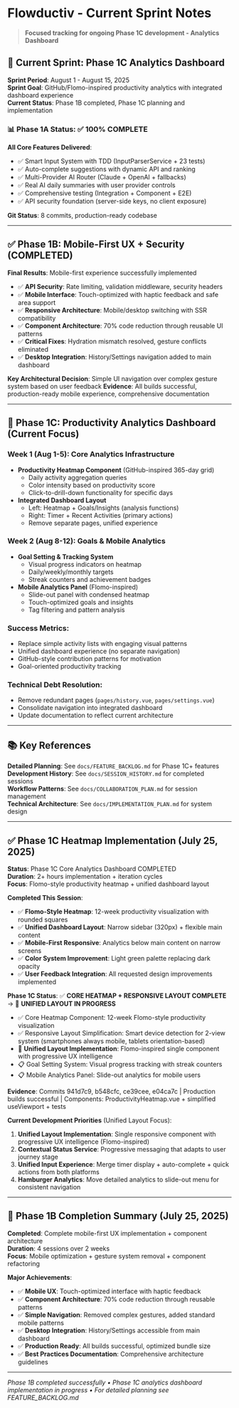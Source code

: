 # Flowductiv - Current Sprint Notes

> **Focused tracking for ongoing Phase 1C development - Analytics Dashboard**

## 🎯 **Current Sprint: Phase 1C Analytics Dashboard**

**Sprint Period**: August 1 - August 15, 2025  
**Sprint Goal**: GitHub/Flomo-inspired productivity analytics with integrated dashboard experience  
**Current Status**: Phase 1B completed, Phase 1C planning and implementation

### **📊 Phase 1A Status: ✅ 100% COMPLETE**

**All Core Features Delivered**:
- ✅ Smart Input System with TDD (InputParserService + 23 tests)
- ✅ Auto-complete suggestions with dynamic API and ranking
- ✅ Multi-Provider AI Router (Claude + OpenAI + fallbacks)
- ✅ Real AI daily summaries with user provider controls
- ✅ Comprehensive testing (Integration + Component + E2E)
- ✅ API security foundation (server-side keys, no client exposure)

**Git Status**: 8 commits, production-ready codebase

---

## ✅ **Phase 1B: Mobile-First UX + Security (COMPLETED)**

**Final Results**: Mobile-first experience successfully implemented
- ✅ **API Security**: Rate limiting, validation middleware, security headers
- ✅ **Mobile Interface**: Touch-optimized with haptic feedback and safe area support
- ✅ **Responsive Architecture**: Mobile/desktop switching with SSR compatibility
- ✅ **Component Architecture**: 70% code reduction through reusable UI patterns
- ✅ **Critical Fixes**: Hydration mismatch resolved, gesture conflicts eliminated
- ✅ **Desktop Integration**: History/Settings navigation added to main dashboard

**Key Architectural Decision**: Simple UI navigation over complex gesture system based on user feedback
**Evidence**: All builds successful, production-ready mobile experience, comprehensive documentation

---

## 🎯 **Phase 1C: Productivity Analytics Dashboard (Current Focus)**

### **Week 1 (Aug 1-5): Core Analytics Infrastructure**
- **Productivity Heatmap Component** (GitHub-inspired 365-day grid)
  - Daily activity aggregation queries
  - Color intensity based on productivity score
  - Click-to-drill-down functionality for specific days
- **Integrated Dashboard Layout**
  - Left: Heatmap + Goals/Insights (analysis functions)
  - Right: Timer + Recent Activities (primary actions)
  - Remove separate pages, unified experience

### **Week 2 (Aug 8-12): Goals & Mobile Analytics**
- **Goal Setting & Tracking System**
  - Visual progress indicators on heatmap
  - Daily/weekly/monthly targets
  - Streak counters and achievement badges
- **Mobile Analytics Panel** (Flomo-inspired)
  - Slide-out panel with condensed heatmap
  - Touch-optimized goals and insights
  - Tag filtering and pattern analysis

### **Success Metrics**:
- Replace simple activity lists with engaging visual patterns
- Unified dashboard experience (no separate navigation)
- GitHub-style contribution patterns for motivation
- Goal-oriented productivity tracking

### **Technical Debt Resolution**:
- Remove redundant pages (`pages/history.vue`, `pages/settings.vue`)
- Consolidate navigation into integrated dashboard
- Update documentation to reflect current architecture

---

## 📚 **Key References**

**Detailed Planning**: See `docs/FEATURE_BACKLOG.md` for Phase 1C+ features  
**Development History**: See `docs/SESSION_HISTORY.md` for completed sessions  
**Workflow Patterns**: See `docs/COLLABORATION_PLAN.md` for session management  
**Technical Architecture**: See `docs/IMPLEMENTATION_PLAN.md` for system design

---

## ✅ **Phase 1C Heatmap Implementation (July 25, 2025)**

**Status**: Phase 1C Core Analytics Dashboard COMPLETED  
**Duration**: 2+ hours implementation + iteration cycles  
**Focus**: Flomo-style productivity heatmap + unified dashboard layout

**Completed This Session**:
- ✅ **Flomo-Style Heatmap**: 12-week productivity visualization with rounded squares
- ✅ **Unified Dashboard Layout**: Narrow sidebar (320px) + flexible main content
- ✅ **Mobile-First Responsive**: Analytics below main content on narrow screens
- ✅ **Color System Improvement**: Light green palette replacing dark opacity
- ✅ **User Feedback Integration**: All requested design improvements implemented

**Phase 1C Status**: ✅ **CORE HEATMAP + RESPONSIVE LAYOUT COMPLETE** → 🔄 **UNIFIED LAYOUT IN PROGRESS**
- ✅ Core Heatmap Component: 12-week Flomo-style productivity visualization
- ✅ Responsive Layout Simplification: Smart device detection for 2-view system (smartphones always mobile, tablets orientation-based)
- 🔄 **Unified Layout Implementation**: Flomo-inspired single component with progressive UX intelligence
- 📋 Goal Setting System: Visual progress tracking with streak counters  
- 📋 Mobile Analytics Panel: Slide-out analytics for mobile users

**Evidence**: Commits 941d7c9, b548cfc, ce39cee, e04ca7c | Production builds successful | Components: ProductivityHeatmap.vue + simplified useViewport + tests

**Current Development Priorities** (Unified Layout Focus):
1. **Unified Layout Implementation**: Single responsive component with progressive UX intelligence (Flomo-inspired)
2. **Contextual Status Service**: Progressive messaging that adapts to user journey stage
3. **Unified Input Experience**: Merge timer display + auto-complete + quick actions from both platforms
4. **Hamburger Analytics**: Move detailed analytics to slide-out menu for consistent navigation

---

## 🔄 **Phase 1B Completion Summary (July 25, 2025)**

**Completed**: Complete mobile-first UX implementation + component architecture  
**Duration**: 4 sessions over 2 weeks  
**Focus**: Mobile optimization + gesture system removal + component refactoring

**Major Achievements**:
- ✅ **Mobile UX**: Touch-optimized interface with haptic feedback
- ✅ **Component Architecture**: 70% code reduction through reusable patterns
- ✅ **Simple Navigation**: Removed complex gestures, added standard mobile patterns
- ✅ **Desktop Integration**: History/Settings accessible from main dashboard
- ✅ **Production Ready**: All builds successful, optimized bundle size
- ✅ **Best Practices Documentation**: Comprehensive architecture guidelines

---

*Phase 1B completed successfully • Phase 1C analytics dashboard implementation in progress • For detailed planning see FEATURE_BACKLOG.md*